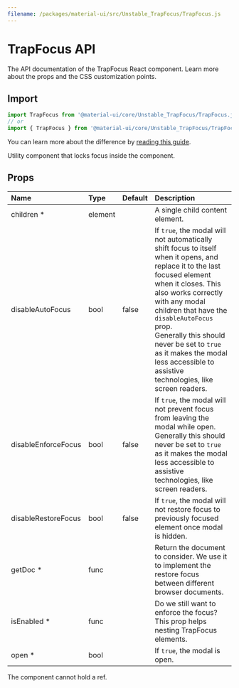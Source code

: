 ```yaml
---
filename: /packages/material-ui/src/Unstable_TrapFocus/TrapFocus.js
---
```


<!--- This documentation is automatically generated, do not try to edit it. -->

# TrapFocus API

<p class="description">The API documentation of the TrapFocus React component. Learn more about the props and the CSS customization points.</p>

## Import

```js
import TrapFocus from '@material-ui/core/Unstable_TrapFocus/TrapFocus.js/TrapFocus';
// or
import { TrapFocus } from '@material-ui/core/Unstable_TrapFocus/TrapFocus.js';
```

You can learn more about the difference by [reading this guide](/guides/minimizing-bundle-size/).

Utility component that locks focus inside the component.



## Props

| Name | Type | Default | Description |
|:-----|:-----|:--------|:------------|
| <span class="prop-name required">children&nbsp;*</span> | <span class="prop-type">element</span> |  | A single child content element. |
| <span class="prop-name">disableAutoFocus</span> | <span class="prop-type">bool</span> | <span class="prop-default">false</span> | If `true`, the modal will not automatically shift focus to itself when it opens, and replace it to the last focused element when it closes. This also works correctly with any modal children that have the `disableAutoFocus` prop.<br>Generally this should never be set to `true` as it makes the modal less accessible to assistive technologies, like screen readers. |
| <span class="prop-name">disableEnforceFocus</span> | <span class="prop-type">bool</span> | <span class="prop-default">false</span> | If `true`, the modal will not prevent focus from leaving the modal while open.<br>Generally this should never be set to `true` as it makes the modal less accessible to assistive technologies, like screen readers. |
| <span class="prop-name">disableRestoreFocus</span> | <span class="prop-type">bool</span> | <span class="prop-default">false</span> | If `true`, the modal will not restore focus to previously focused element once modal is hidden. |
| <span class="prop-name required">getDoc&nbsp;*</span> | <span class="prop-type">func</span> |  | Return the document to consider. We use it to implement the restore focus between different browser documents. |
| <span class="prop-name required">isEnabled&nbsp;*</span> | <span class="prop-type">func</span> |  | Do we still want to enforce the focus? This prop helps nesting TrapFocus elements. |
| <span class="prop-name required">open&nbsp;*</span> | <span class="prop-type">bool</span> |  | If `true`, the modal is open. |

The component cannot hold a ref.


